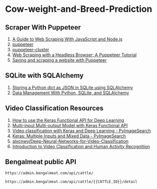 # Cow-weight-and-Breed-Prediction

## Scraper With Puppeteer 
1. [A Guide to Web Scraping With JavaScript and Node.js](https://hackernoon.com/a-guide-to-web-scraping-with-javascript-and-nodejs-i21l3te1)
2. [puppeteer](https://github.com/puppeteer/puppeteer)
3. [puppeteer-cluster](https://github.com/thomasdondorf/puppeteer-cluster)
4. [Web Scraping with a Headless Browser: A Puppeteer Tutorial](https://www.toptal.com/puppeteer/headless-browser-puppeteer-tutorial)
5. [Saving and scraping a website with Puppeteer](https://fettblog.eu/scraping-with-puppeteer/)

## SQLite with SQLAlchemy
1. [Storing a Python dict as JSON in SQLite using SQLAlchemy](https://blog.stigok.com/2020/09/06/sqlalchemy-sqlite-json-column-field.html)
2. [Data Management With Python, SQLite, and SQLAlchemy](https://realpython.com/python-sqlite-sqlalchemy/)

## Video Classification Resources
1. [How to use the Keras Functional API for Deep Learning](https://machinelearningmastery.com/keras-functional-api-deep-learning/)
2. [Multi-input Multi-output Model with Keras Functional API](https://stackoverflow.com/questions/66845924/multi-input-multi-output-model-with-keras-functional-api)
3. [Video classification with Keras and Deep Learning - PyImageSearch](https://www.pyimagesearch.com/2019/07/15/video-classification-with-keras-and-deep-learning/)
4. [Keras: Multiple Inputs and Mixed Data - PyImageSearch](https://www.pyimagesearch.com/2019/02/04/keras-multiple-inputs-and-mixed-data/)
5. [alxcnwy/Deep-Neural-Networks-for-Video-Classification](https://github.com/alxcnwy/Deep-Neural-Networks-for-Video-Classification)
6. [Introduction to Video Classification and Human Activity Recognition](https://learnopencv.com/introduction-to-video-classification-and-human-activity-recognition/)

## Bengalmeat public API
```
https://admin.bengalmeat.com/api/cattle/
```
```
https://admin.bengalmeat.com/api/cattle/{{CATTLE_ID}}/detail
```
